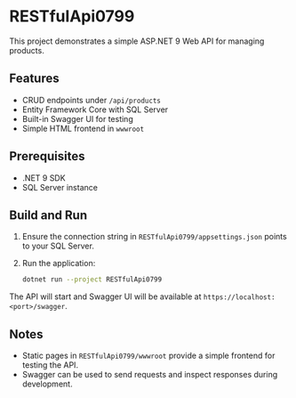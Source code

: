 # RESTfulApi0799

This project demonstrates a simple ASP.NET 9 Web API for managing products.

## Features
- CRUD endpoints under `/api/products`
- Entity Framework Core with SQL Server
- Built-in Swagger UI for testing
- Simple HTML frontend in `wwwroot`

## Prerequisites
- .NET 9 SDK
- SQL Server instance

## Build and Run
1. Ensure the connection string in `RESTfulApi0799/appsettings.json` points to your SQL Server.
2. Run the application:

   ```bash
   dotnet run --project RESTfulApi0799
   ```

The API will start and Swagger UI will be available at `https://localhost:<port>/swagger`.

## Notes
- Static pages in `RESTfulApi0799/wwwroot` provide a simple frontend for testing the API.
- Swagger can be used to send requests and inspect responses during development.
